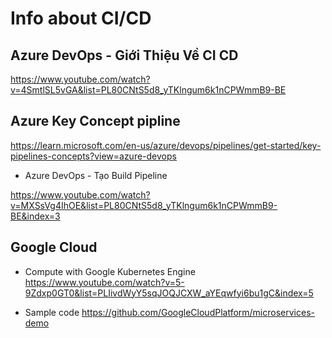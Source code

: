 # Info about CI/CD

## Azure DevOps - Giới Thiệu Về CI CD 
https://www.youtube.com/watch?v=4SmtlSL5vGA&list=PL80CNtS5d8_yTKlngum6k1nCPWmmB9-BE

## Azure Key Concept pipline

https://learn.microsoft.com/en-us/azure/devops/pipelines/get-started/key-pipelines-concepts?view=azure-devops

- Azure DevOps - Tạo Build Pipeline 

https://www.youtube.com/watch?v=MXSsVg4IhOE&list=PL80CNtS5d8_yTKlngum6k1nCPWmmB9-BE&index=3


## Google Cloud

- Compute with Google Kubernetes Engine
https://www.youtube.com/watch?v=5-9Zdxp0GT0&list=PLIivdWyY5sqJOQJCXW_aYEqwfyi6bu1gC&index=5

- Sample code
https://github.com/GoogleCloudPlatform/microservices-demo
